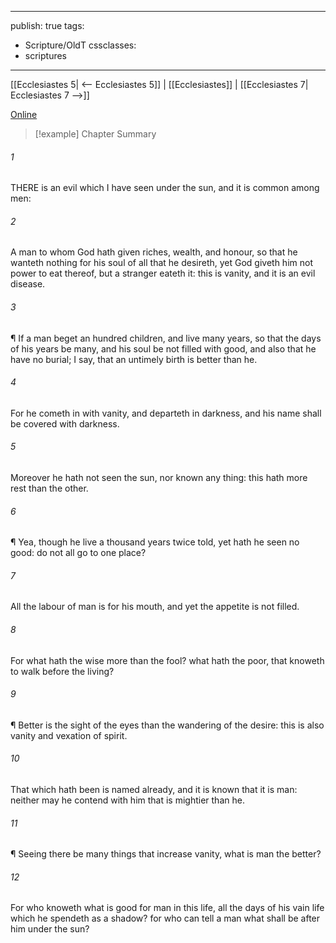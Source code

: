 

---
publish: true
tags:
  - Scripture/OldT
cssclasses:
  - scriptures
---
[[Ecclesiastes 5| <-- Ecclesiastes 5]] | [[Ecclesiastes]] | [[Ecclesiastes 7| Ecclesiastes 7 -->]]

[Online](https://churchofjesuschrist.org/study/scriptures/ot/eccl/6?lang=eng)

>[!example] Chapter Summary
>
###### 1
THERE is an evil which I have seen under the sun, and it is common among men:
###### 2
A man to whom God hath given riches, wealth, and honour, so that he wanteth nothing for his soul of all that he desireth, yet God giveth him not power to eat thereof, but a stranger eateth it: this is vanity, and it is an evil disease.
###### 3
¶ If a man beget an hundred children, and live many years, so that the days of his years be many, and his soul be not filled with good, and also that he have no burial; I say, that an untimely birth is better than he.
###### 4
For he cometh in with vanity, and departeth in darkness, and his name shall be covered with darkness.
###### 5
Moreover he hath not seen the sun, nor known any thing: this hath more rest than the other.
###### 6
¶ Yea, though he live a thousand years twice told, yet hath he seen no good: do not all go to one place?
###### 7
All the labour of man is for his mouth, and yet the appetite is not filled.
###### 8
For what hath the wise more than the fool?  what hath the poor, that knoweth to walk before the living?
###### 9
¶ Better is the sight of the eyes than the wandering of the desire: this is also vanity and vexation of spirit.
###### 10
That which hath been is named already, and it is known that it is man: neither may he contend with him that is mightier than he.
###### 11
¶ Seeing there be many things that increase vanity, what is man the better?
###### 12
For who knoweth what is good for man in this life, all the days of his vain life which he spendeth as a shadow?  for who can tell a man what shall be after him under the sun?



